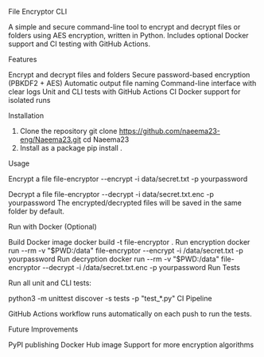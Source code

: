  File Encryptor CLI

A simple and secure command-line tool to encrypt and decrypt files or folders using AES encryption, written in Python. Includes optional Docker support and CI testing with GitHub Actions.

 Features

Encrypt and decrypt files and folders
Secure password-based encryption (PBKDF2 + AES)
Automatic output file naming
Command-line interface with clear logs
Unit and CLI tests with GitHub Actions CI
Docker support for isolated runs

Installation

1. Clone the repository
git clone https://github.com/naeema23-eng/Naeema23.git
cd Naeema23
2. Install as a package
pip install .

Usage

Encrypt a file
file-encryptor --encrypt -i data/secret.txt -p yourpassword

Decrypt a file
file-encryptor --decrypt -i data/secret.txt.enc -p yourpassword
The encrypted/decrypted files will be saved in the same folder by default.

Run with Docker (Optional)

Build Docker image
docker build -t file-encryptor .
Run encryption
docker run --rm -v "$PWD:/data" file-encryptor --encrypt -i /data/secret.txt -p yourpassword
Run decryption
docker run --rm -v "$PWD:/data" file-encryptor --decrypt -i /data/secret.txt.enc -p yourpassword
 Run Tests

Run all unit and CLI tests:

python3 -m unittest discover -s tests -p "test_*.py"
 CI Pipeline

GitHub Actions workflow runs automatically on each push to run the tests.
 
Future Improvements

PyPI publishing
Docker Hub image
Support for more encryption algorithms

